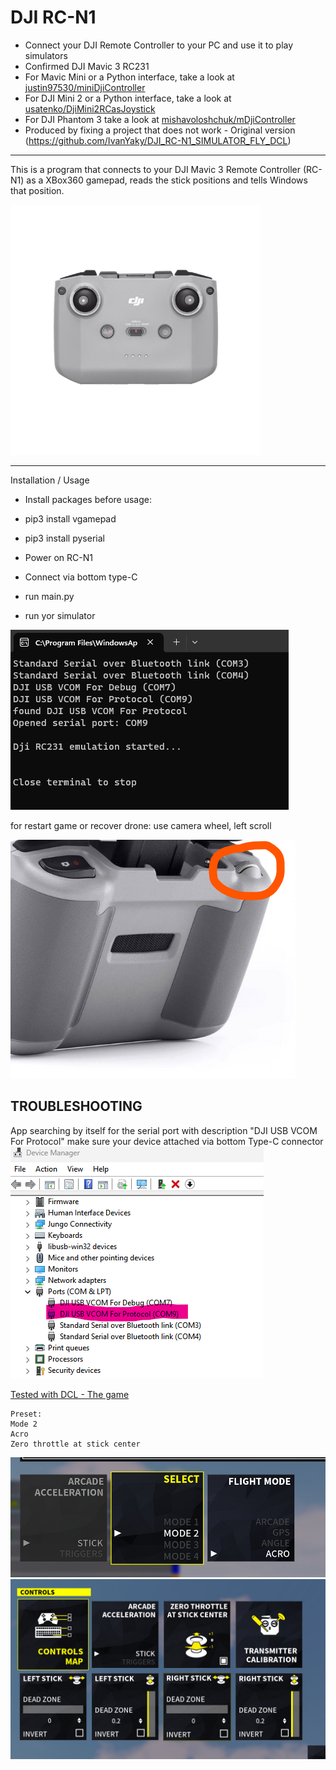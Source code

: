 DJI RC-N1
===============
 - Connect your DJI Remote Controller to your PC and use it to play simulators
 - Confirmed DJI Mavic 3 RC231
 - For Mavic Mini or a Python interface, take a look at [justin97530/miniDjiController](https://github.com/justin97530/miniDjiController)
 - For DJI Mini 2 or a Python interface, take a look at [usatenko/DjiMini2RCasJoystick](https://github.com/usatenko/DjiMini2RCasJoystick)
 - For DJI Phantom 3 take a look at [mishavoloshchuk/mDjiController](https://github.com/mishavoloshchuk/mDjiController)
 - Produced by fixing a project that does not work - Original version (https://github.com/IvanYaky/DJI_RC-N1_SIMULATOR_FLY_DCL)
-----------------------------------------------------------------------------


This is a program that connects to your DJI Mavic 3 Remote Controller (RC-N1) as a XBox360 gamepad,
reads the stick positions and tells Windows that position.

<img height="400" src="DJI-RC-N1-Remote-Controller.png" width="400"/>

-----------------------------------------------------------------------------
Installation / Usage
- Install packages before usage:
- pip3 install vgamepad
- pip3 install pyserial

- Power on RC-N1
- Connect via bottom type-C
- run main.py
- run yor simulator

![](connect_ok.png)

for restart game or recover drone: use camera wheel, left scroll

![](control.png)


TROUBLESHOOTING
-----------------------------------------------------------------------------
App searching by itself for the serial port with description "DJI USB VCOM For Protocol"
make sure your device attached via bottom Type-C connector
![](connect.png)

[Tested with DCL - The game](https://store.steampowered.com/app/964570/DCL__The_Game/) 

    Preset:
    Mode 2
    Acro
    Zero throttle at stick center

![](preset1.png)
![](preset2.png)
